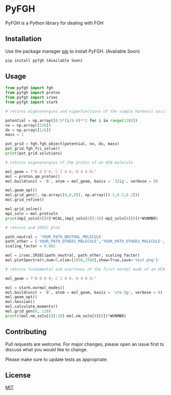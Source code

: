 # PyFGH
PyFGH is a Python library for dealing with FGH

## Installation
Use the package manager [pip](https://pip.pypa.io/en/stable/) to install PyFGH. (Available Soon)

```bash
pip install pyfgh (Available Soon)
```

## Usage

```python
from pyfgh import fgh
from pyfgh import proton
from pyfgh import irsec
from pyfgh import stark

# returns eigenenergies and eigenfunctions of the simple harmonic oscillator 

potential = np.array([0.5*(i/8-8)**2 for i in range(128)])
nx = np.array([128])
dx = np.array([1/8])
mass = 1

pot_grid = fgh.fgh_object(potential, nx, dx, mass)
pot_grid.fgh_fci_solve()
print(pot_grid.solutions)

# returns eigenenergies of the proton of an HCN molecule

mol_geom = f"N 0 0 0; C 2 0 0; H 4 0 0;"
mol = proton.qm_proton()
mol.build(unit = 'B', atom = mol_geom, basis = '321g', verbose = 0)    

mol.geom_opt()
mol.grid_gen(2, np.array([8,8,8]), np.array([0.2,0.2,0.2]))
mol.grid_refine()

mol.grid_solve()
mp2_soln = mol.protsoln
print(mp2_soln[0][0]*KCAL,(mp2_soln[0][:10]-mp2_soln[0][0])*WVNMBR)

# returns and IRSEC plot

path_neutral = 'YOUR_PATH_NEUTRAL_MOLECULE'
path_other = ['YOUR_PATH_OTHER1_MOLECULE','YOUR_PATH_OTHER2_MOLECULE', ...]
scaling_factor = 0.962

mol = irsec.IRSEC(path_neutral, path_other, scaling_factor)
mol.plotSpectra(0,num=5,xlim=[1650,1500],show=True,save='test.png')

# returns fundamental and overtones of the first normal mode of an HCN molecule

mol_geom = f"N 0 0 0; C 2 0 0; H 4 0 0;"

mol = stark.normal_modes()
mol.build(unit = 'B', atom = mol_geom, basis = 'sto-3g', verbose = 0)    
mol.geom_opt()
mol.hessian()
mol.calculate_moments()
mol.grid_gen(0, 128)
print((mol.nm_soln[0][:10]-mol.nm_soln[0][0])*WVNMBR)

```

## Contributing

Pull requests are welcome. For major changes, please open an issue first
to discuss what you would like to change.

Please make sure to update tests as appropriate.

## License

[MIT](https://choosealicense.com/licenses/mit/)

